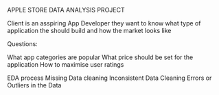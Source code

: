 APPLE STORE DATA ANALYSIS PROJECT

Client is an asspiring App Developer they want to know what type of application the should build and how the market looks like 

Questions:

What app categories are popular 
What price should be set for the application
How to maximise user ratings 

EDA process
Missing Data cleaning
Inconsistent Data Cleaning
Errors or Outliers in the Data